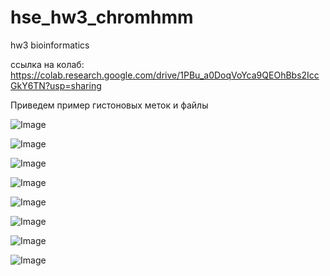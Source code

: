 # hse_hw3_chromhmm
hw3 bioinformatics

ссылка на колаб: https://colab.research.google.com/drive/1PBu_a0DoqVoYca9QEOhBbs2IccGkY6TN?usp=sharing

Приведем пример гистоновых меток и файлы

![Image](/img/img10.png)

![Image](/img/img1.png)

![Image](/img/img2.png)

![Image](/img/img3.png)

![Image](/img/img4.png)

![Image](/img/transitions_15.png)

![Image](/img/emissions_15.png)


![Image](/img/img11.png)
